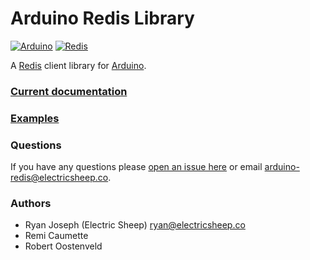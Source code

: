 # Arduino Redis Library

[![Arduino](https://www.vectorlogo.zone/logos/arduino/arduino-ar21.svg)](https://www.arduino.cc)
[![Redis](https://www.vectorlogo.zone/logos/redis/redis-ar21.svg)](https://redis.io/)

A [Redis](https://redis.io/) client library for [Arduino](https://www.arduino.cc).

### [Current documentation](http://arduino-redis.com)

### [Examples](./examples)

### Questions

If you have any questions please [open an issue here](https://github.com/electric-sheep-co/arduino-redis/issues/new) or email [arduino-redis@electricsheep.co](mailto:arduino-redis@electricsheep.co).

### Authors
* Ryan Joseph (Electric Sheep) <ryan@electricsheep.co>
* Remi Caumette
* Robert Oostenveld
